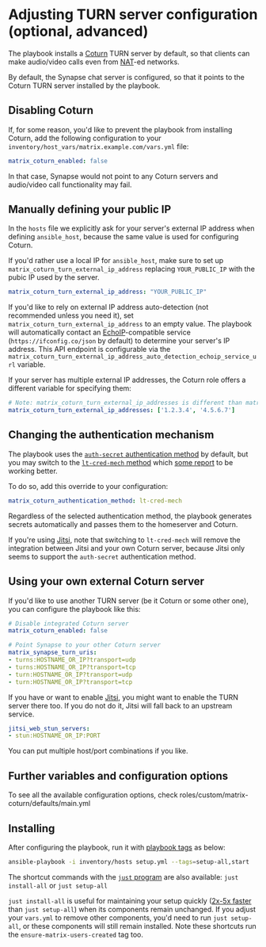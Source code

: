 # Adjusting TURN server configuration (optional, advanced)

The playbook installs a [Coturn](https://github.com/coturn/coturn) TURN server by default, so that clients can make audio/video calls even from [NAT](https://en.wikipedia.org/wiki/Network_address_translation)-ed networks.

By default, the Synapse chat server is configured, so that it points to the Coturn TURN server installed by the playbook.

## Disabling Coturn

If, for some reason, you'd like to prevent the playbook from installing Coturn, add the following configuration to your `inventory/host_vars/matrix.example.com/vars.yml` file:

```yaml
matrix_coturn_enabled: false
```

In that case, Synapse would not point to any Coturn servers and audio/video call functionality may fail.

## Manually defining your public IP

In the `hosts` file we explicitly ask for your server's external IP address when defining `ansible_host`, because the same value is used for configuring Coturn.

If you'd rather use a local IP for `ansible_host`, make sure to set up `matrix_coturn_turn_external_ip_address` replacing `YOUR_PUBLIC_IP` with the pubic IP used by the server.

```yaml
matrix_coturn_turn_external_ip_address: "YOUR_PUBLIC_IP"
```

If you'd like to rely on external IP address auto-detection (not recommended unless you need it), set `matrix_coturn_turn_external_ip_address` to an empty value. The playbook will automatically contact an [EchoIP](https://github.com/mpolden/echoip)-compatible service (`https://ifconfig.co/json` by default) to determine your server's IP address. This API endpoint is configurable via the `matrix_coturn_turn_external_ip_address_auto_detection_echoip_service_url` variable.

If your server has multiple external IP addresses, the Coturn role offers a different variable for specifying them:

```yaml
# Note: matrix_coturn_turn_external_ip_addresses is different than matrix_coturn_turn_external_ip_address
matrix_coturn_turn_external_ip_addresses: ['1.2.3.4', '4.5.6.7']
```

## Changing the authentication mechanism

The playbook uses the [`auth-secret` authentication method](https://github.com/coturn/coturn/blob/873cabd6a2e5edd7e9cc5662cac3ffe47fe87a8e/README.turnserver#L186-L199) by default, but you may switch to the [`lt-cred-mech` method](https://github.com/coturn/coturn/blob/873cabd6a2e5edd7e9cc5662cac3ffe47fe87a8e/README.turnserver#L178) which [some report](https://github.com/spantaleev/matrix-docker-ansible-deploy/issues/3191) to be working better.

To do so, add this override to your configuration:

```yaml
matrix_coturn_authentication_method: lt-cred-mech
```

Regardless of the selected authentication method, the playbook generates secrets automatically and passes them to the homeserver and Coturn.

If you're using [Jitsi](./configuring-playbook-jitsi.md), note that switching to `lt-cred-mech` will remove the integration between Jitsi and your own Coturn server, because Jitsi only seems to support the `auth-secret` authentication method.

## Using your own external Coturn server

If you'd like to use another TURN server (be it Coturn or some other one), you can configure the playbook like this:

```yaml
# Disable integrated Coturn server
matrix_coturn_enabled: false

# Point Synapse to your other Coturn server
matrix_synapse_turn_uris:
- turns:HOSTNAME_OR_IP?transport=udp
- turns:HOSTNAME_OR_IP?transport=tcp
- turn:HOSTNAME_OR_IP?transport=udp
- turn:HOSTNAME_OR_IP?transport=tcp
```

If you have or want to enable [Jitsi](configuring-playbook-jitsi.md), you might want to enable the TURN server there too. If you do not do it, Jitsi will fall back to an upstream service.

```yaml
jitsi_web_stun_servers:
- stun:HOSTNAME_OR_IP:PORT
```
You can put multiple host/port combinations if you like.

## Further variables and configuration options
To see all the available configuration options, check roles/custom/matrix-coturn/defaults/main.yml

## Installing

After configuring the playbook, run it with [playbook tags](playbook-tags.md) as below:

<!-- NOTE: let this conservative command run (instead of install-all) to make it clear that failure of the command means something is clearly broken. -->
```sh
ansible-playbook -i inventory/hosts setup.yml --tags=setup-all,start
```

The shortcut commands with the [`just` program](just.md) are also available: `just install-all` or `just setup-all`

`just install-all` is useful for maintaining your setup quickly ([2x-5x faster](../CHANGELOG.md#2x-5x-performance-improvements-in-playbook-runtime) than `just setup-all`) when its components remain unchanged. If you adjust your `vars.yml` to remove other components, you'd need to run `just setup-all`, or these components will still remain installed. Note these shortcuts run the `ensure-matrix-users-created` tag too.
